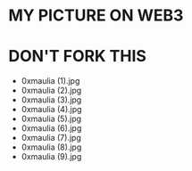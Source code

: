 # MY PICTURE ON WEB3
# DON'T FORK THIS
- 0xmaulia (1).jpg
- 0xmaulia (2).jpg
- 0xmaulia (3).jpg
- 0xmaulia (4).jpg
- 0xmaulia (5).jpg
- 0xmaulia (6).jpg
- 0xmaulia (7).jpg
- 0xmaulia (8).jpg
- 0xmaulia (9).jpg
